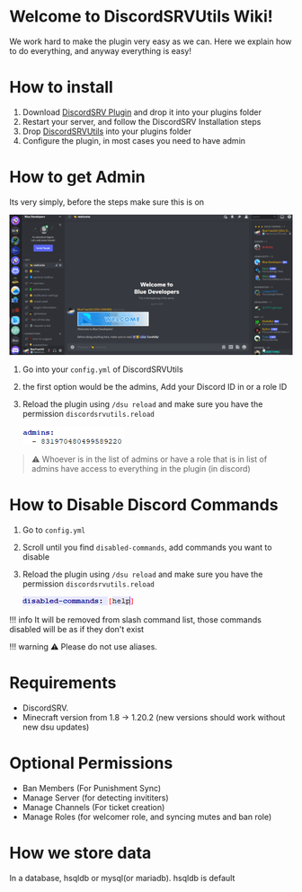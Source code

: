 # Welcome to DiscordSRVUtils Wiki!

We work hard to make the plugin very easy as we can. Here we explain how to do everything, and anyway everything is easy!

# How to install
1. Download [DiscordSRV Plugin](https://modrinth.com/plugin/discordsrv) and drop it into your plugins folder
2. Restart your server, and follow the DiscordSRV Installation steps
3. Drop [DiscordSRVUtils](https://modrinth.com/plugin/discordsrvutils) into your plugins folder
4. Configure the plugin, in most cases you need to have admin

# How to get Admin
Its very simply, before the steps make sure this is on

![img](images/enable-dev-mode.gif)

1. Go into your `config.yml` of DiscordSRVUtils
2. the first option would be the admins, Add your Discord ID in or a role ID
3. Reload the plugin using `/dsu reload` and make sure you have the permission `discordsrvutils.reload` 

    ![img.png](images/conf-admins-example.png)

> ⚠ Whoever is in the list of admins or have a role that is in list of admins have access to everything in the plugin (in discord)

# How to Disable Discord Commands

1. Go to `config.yml`
2. Scroll until you find `disabled-commands`, add commands you want to disable
3. Reload the plugin using `/dsu reload` and make sure you have the permission `discordsrvutils.reload`  
   
    ![img.png](images/conf-disabled-commands-example.png)

  
!!! info 
    It will be removed from slash command list, those commands disabled will be as if they don't exist

!!! warning
    ⚠ Please do not use aliases.

# Requirements

- DiscordSRV.
- Minecraft version from 1.8 -> 1.20.2 (new versions should work without new dsu updates)

# Optional Permissions

- Ban Members (For Punishment Sync)
- Manage Server (for detecting invititers)
- Manage Channels (For ticket creation)
- Manage Roles (for welcomer role, and syncing mutes and ban role)

# How we store data

In a database, hsqldb or mysql(or mariadb). hsqldb is default


